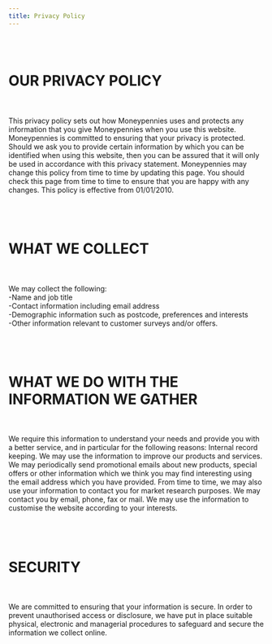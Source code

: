 ```yaml
---
title: Privacy Policy
---
```

<br><br>
# **OUR PRIVACY POLICY** <br><br>
    
This privacy policy sets out how Moneypennies uses and protects any information that you give Moneypennies when you use this website. Moneypennies is committed to ensuring that your privacy is protected. Should we ask you to provide certain information by which you can be identified when using this website, then you can be assured that it will only be used in accordance with this privacy statement. Moneypennies may change this policy from time to time by updating this page. You should check this page from time to time to ensure that you are happy with any changes. This policy is effective from 01/01/2010. <br><br><br><br>
    
# **WHAT WE COLLECT**<br><br>
    
We may collect the following:<br> 
-Name and job title <br>
-Contact information including email address <br>
-Demographic information such as postcode, preferences and interests <br>
-Other information relevant to customer surveys and/or offers. <br><br><br><br>
    
# **WHAT WE DO WITH THE INFORMATION WE GATHER**<br><br> 
    
We require this information to understand your needs and provide you with a better service, and in particular for the following reasons: Internal record keeping. We may use the information to improve our products and services. We may periodically send promotional emails about new products, special offers or other information which we think you may find interesting using the email address which you have provided. From time to time, we may also use your information to contact you for market research purposes. We may contact you by email, phone, fax or mail. We may use the information to customise the website according to your interests.<br><br><br><br>
    
# **SECURITY** <br><br>
    
We are committed to ensuring that your information is secure. In order to prevent unauthorised access or disclosure, we have put in place suitable physical, electronic and managerial procedures to safeguard and secure the information we collect online.<br><br>